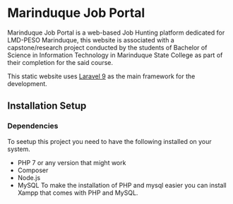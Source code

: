 # Marinduque Job Portal
Marinduque Job Portal is a web-based Job Hunting platform dedicated for LMD-PESO Marinduque, this website is associated with a capstone/research project conducted by the students of Bachelor of Science in Information Technology in Marinduque State College as part of their completion for the said course.

This static website uses [Laravel 9](https://laravel.com) as the main framework for the development.


## Installation Setup

### Dependencies
To seetup this project you need to have the following installed on your system.
* PHP 7 or any version that might work
* Composer
* Node.js
* MySQL
To make the installation of PHP and mysql easier you can install Xampp that comes with PHP and MySQL.